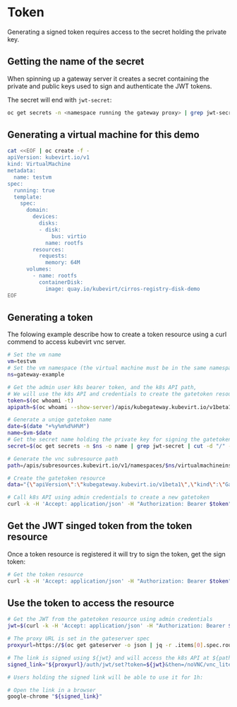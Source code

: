 # Token

Generating a signed token requires access to the secret holding the private key.

## Getting the name of the secret

When spinning up a gateway server it creates a secret containing the private
and public keys used to sign and authenticate the JWT tokens.

The secret will end with `jwt-secret`:

```bash
oc get secrets -n <namespace running the gateway proxy> | grep jwt-secret
```

## Generating a virtual machine for this demo

```bash
cat <<EOF | oc create -f -
apiVersion: kubevirt.io/v1
kind: VirtualMachine
metadata:
  name: testvm
spec:
  running: true
  template:
    spec:
      domain:
        devices:
          disks:
          - disk:
              bus: virtio
            name: rootfs
        resources:
          requests:
            memory: 64M
      volumes:
        - name: rootfs
          containerDisk:
            image: quay.io/kubevirt/cirros-registry-disk-demo
EOF
```

## Generating a token

The folowing example describe how to create a token resource using a curl commend to access kubevirt vnc server.

```bash
# Set the vm name
vm=testvm
# Set the vm namespace (the virtual machine must be in the same namespace as the proxy)
ns=gateway-example

# Get the admin user k8s bearer token, and the k8s API path,
# We will use the k8s API and credentials to create the gatetoken resource:
token=$(oc whoami -t)
apipath=$(oc whoami --show-server)/apis/kubegateway.kubevirt.io/v1beta1/namespaces/$ns/gatetokens

# Generate a uniqe gatetoken name
date=$(date "+%y%m%d%H%M")
name=$vm-$date
# Get the secret name holding the private key for signing the gatetoken
secret=$(oc get secrets -n $ns -o name | grep jwt-secret | cut -d "/" -f2)

# Generate the vnc subresource path
path=/apis/subresources.kubevirt.io/v1/namespaces/$ns/virtualmachineinstances/$vm/vnc

# Create the gatetoken resource
data="{\"apiVersion\":\"kubegateway.kubevirt.io/v1beta1\",\"kind\":\"GateToken\",\"metadata\":{\"name\":\"$name\",\"namespace\":\"$ns\"},\"spec\":{\"secret-name\":\"$secret\",\"urls\":[\"$path\"]}}"

# Call k8s API using admin credentials to create a new gatetoken
curl -k -H 'Accept: application/json' -H "Authorization: Bearer $token" -H "Content-Type: application/json" --request POST --data $data $apipath
```

## Get the JWT singed token from the token resource

Once a token resource is registered it will try to sign the token, get the sign token:

```bash
# Get the token resource
curl -k -H 'Accept: application/json' -H "Authorization: Bearer $token" $apipath/$name
```

## Use the token to access the resource

```bash
# Get the JWT from the gatetoken resource using admin credentials
jwt=$(curl -k -H 'Accept: application/json' -H "Authorization: Bearer $token" $apipath/$name | jq .status.token)

# The proxy URL is set in the gateserver spec
proxyurl=https://$(oc get gateserver -o json | jq -r .items[0].spec.route)

# The link is signed using ${jwt} and will access the k8s API at ${path}.
signed_link="${proxyurl}/auth/jwt/set?token=${jwt}&then=/noVNC/vnc_lite.html?path=k8s${path}"

# Users holding the signed link will be able to use it for 1h:

# Open the link in a browser
google-chrome "${signed_link}"
```
